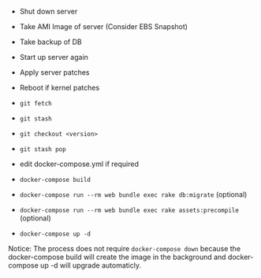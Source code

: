 * Shut down server
* Take AMI Image of server (Consider EBS Snapshot)
* Take backup of DB

* Start up server again
* Apply server patches
* Reboot if kernel patches

* `git fetch`
* `git stash`
* `git checkout <version>`
* `git stash pop`
* edit docker-compose.yml if required
* `docker-compose build`
* `docker-compose run --rm web bundle exec rake db:migrate` (optional) 
* `docker-compose run --rm web bundle exec rake assets:precompile` (optional)
* `docker-compose up -d`

Notice: The process does not require `docker-compose down` because the docker-compose build will create the image in the background and docker-compose up -d will upgrade automaticly.


